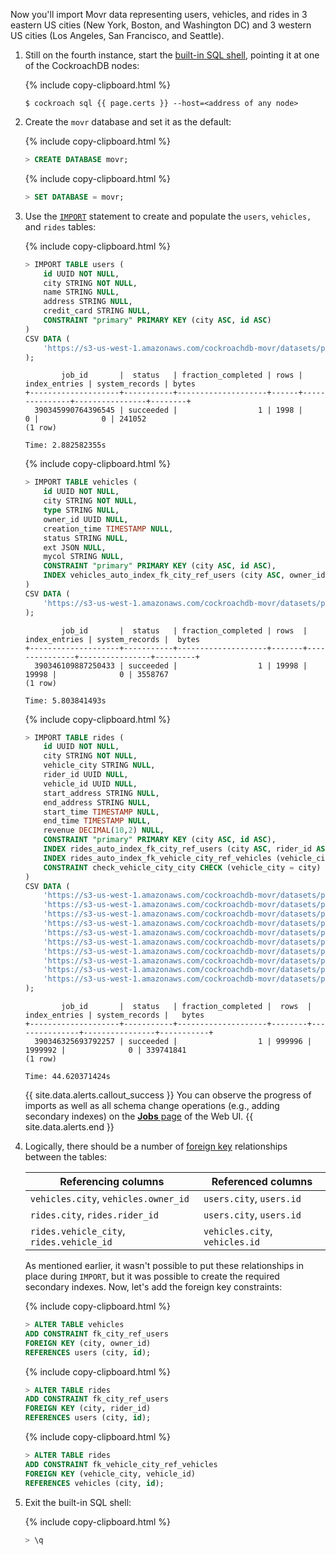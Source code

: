 Now you'll import Movr data representing users, vehicles, and rides in 3 eastern US cities (New York, Boston, and Washington DC) and 3 western US cities (Los Angeles, San Francisco, and Seattle).

1. Still on the fourth instance, start the [built-in SQL shell](use-the-built-in-sql-client.html), pointing it at one of the CockroachDB nodes:

    {%  include copy-clipboard.html %}
    ~~~ shell
    $ cockroach sql {{ page.certs }} --host=<address of any node>
    ~~~

2. Create the `movr` database and set it as the default:

    {%  include copy-clipboard.html %}
    ~~~ sql
    > CREATE DATABASE movr;
    ~~~

    {%  include copy-clipboard.html %}
    ~~~ sql
    > SET DATABASE = movr;
    ~~~

3. Use the [`IMPORT`](import.html) statement to create and populate the `users`, `vehicles,` and `rides` tables:

    {%  include copy-clipboard.html %}
    ~~~ sql
    > IMPORT TABLE users (
      	id UUID NOT NULL,
        city STRING NOT NULL,
      	name STRING NULL,
      	address STRING NULL,
      	credit_card STRING NULL,
        CONSTRAINT "primary" PRIMARY KEY (city ASC, id ASC)
    )
    CSV DATA (
        'https://s3-us-west-1.amazonaws.com/cockroachdb-movr/datasets/perf-tuning/users/n1.0.csv'
    );
    ~~~

    ~~~
            job_id       |  status   | fraction_completed | rows | index_entries | system_records | bytes
    +--------------------+-----------+--------------------+------+---------------+----------------+--------+
      390345990764396545 | succeeded |                  1 | 1998 |             0 |              0 | 241052
    (1 row)

    Time: 2.882582355s
    ~~~    

    {%  include copy-clipboard.html %}
    ~~~ sql
    > IMPORT TABLE vehicles (
        id UUID NOT NULL,
        city STRING NOT NULL,
        type STRING NULL,
        owner_id UUID NULL,
        creation_time TIMESTAMP NULL,
        status STRING NULL,
        ext JSON NULL,
        mycol STRING NULL,
        CONSTRAINT "primary" PRIMARY KEY (city ASC, id ASC),
        INDEX vehicles_auto_index_fk_city_ref_users (city ASC, owner_id ASC)
    )
    CSV DATA (
        'https://s3-us-west-1.amazonaws.com/cockroachdb-movr/datasets/perf-tuning/vehicles/n1.0.csv'
    );
    ~~~

    ~~~
            job_id       |  status   | fraction_completed | rows  | index_entries | system_records |  bytes
    +--------------------+-----------+--------------------+-------+---------------+----------------+---------+
      390346109887250433 | succeeded |                  1 | 19998 |         19998 |              0 | 3558767
    (1 row)

    Time: 5.803841493s
    ~~~

    {%  include copy-clipboard.html %}
    ~~~ sql
    > IMPORT TABLE rides (
      	id UUID NOT NULL,
        city STRING NOT NULL,
        vehicle_city STRING NULL,
      	rider_id UUID NULL,
      	vehicle_id UUID NULL,
      	start_address STRING NULL,
      	end_address STRING NULL,
      	start_time TIMESTAMP NULL,
      	end_time TIMESTAMP NULL,
      	revenue DECIMAL(10,2) NULL,
        CONSTRAINT "primary" PRIMARY KEY (city ASC, id ASC),
        INDEX rides_auto_index_fk_city_ref_users (city ASC, rider_id ASC),
        INDEX rides_auto_index_fk_vehicle_city_ref_vehicles (vehicle_city ASC, vehicle_id ASC),
        CONSTRAINT check_vehicle_city_city CHECK (vehicle_city = city)
    )
    CSV DATA (
        'https://s3-us-west-1.amazonaws.com/cockroachdb-movr/datasets/perf-tuning/rides/n1.0.csv',
        'https://s3-us-west-1.amazonaws.com/cockroachdb-movr/datasets/perf-tuning/rides/n1.1.csv',
        'https://s3-us-west-1.amazonaws.com/cockroachdb-movr/datasets/perf-tuning/rides/n1.2.csv',
        'https://s3-us-west-1.amazonaws.com/cockroachdb-movr/datasets/perf-tuning/rides/n1.3.csv',
        'https://s3-us-west-1.amazonaws.com/cockroachdb-movr/datasets/perf-tuning/rides/n1.4.csv',
        'https://s3-us-west-1.amazonaws.com/cockroachdb-movr/datasets/perf-tuning/rides/n1.5.csv',
        'https://s3-us-west-1.amazonaws.com/cockroachdb-movr/datasets/perf-tuning/rides/n1.6.csv',
        'https://s3-us-west-1.amazonaws.com/cockroachdb-movr/datasets/perf-tuning/rides/n1.7.csv',
        'https://s3-us-west-1.amazonaws.com/cockroachdb-movr/datasets/perf-tuning/rides/n1.8.csv',
        'https://s3-us-west-1.amazonaws.com/cockroachdb-movr/datasets/perf-tuning/rides/n1.9.csv'
    );
    ~~~

    ~~~
            job_id       |  status   | fraction_completed |  rows  | index_entries | system_records |   bytes
    +--------------------+-----------+--------------------+--------+---------------+----------------+-----------+
      390346325693792257 | succeeded |                  1 | 999996 |       1999992 |              0 | 339741841
    (1 row)

    Time: 44.620371424s
    ~~~

    {{ site.data.alerts.callout_success }}
    You can observe the progress of imports as well as all schema change operations (e.g., adding secondary indexes) on the [**Jobs** page](admin-ui-jobs-page.html) of the Web UI.
    {{ site.data.alerts.end }}

7. Logically, there should be a number of [foreign key](foreign-key.html) relationships between the tables:

    Referencing columns | Referenced columns
    --------------------|-------------------
    `vehicles.city`, `vehicles.owner_id` | `users.city`, `users.id`
    `rides.city`, `rides.rider_id` | `users.city`, `users.id`
    `rides.vehicle_city`, `rides.vehicle_id` | `vehicles.city`, `vehicles.id`

    As mentioned earlier, it wasn't possible to put these relationships in place during `IMPORT`, but it was possible to create the required secondary indexes. Now, let's add the foreign key constraints:

    {%  include copy-clipboard.html %}
    ~~~ sql
    > ALTER TABLE vehicles
    ADD CONSTRAINT fk_city_ref_users
    FOREIGN KEY (city, owner_id)
    REFERENCES users (city, id);
    ~~~

    {%  include copy-clipboard.html %}
    ~~~ sql
    > ALTER TABLE rides
    ADD CONSTRAINT fk_city_ref_users
    FOREIGN KEY (city, rider_id)
    REFERENCES users (city, id);
    ~~~

    {%  include copy-clipboard.html %}
    ~~~ sql
    > ALTER TABLE rides
    ADD CONSTRAINT fk_vehicle_city_ref_vehicles
    FOREIGN KEY (vehicle_city, vehicle_id)
    REFERENCES vehicles (city, id);
    ~~~

4. Exit the built-in SQL shell:

    {%  include copy-clipboard.html %}
    ~~~ sql
    > \q
    ~~~
